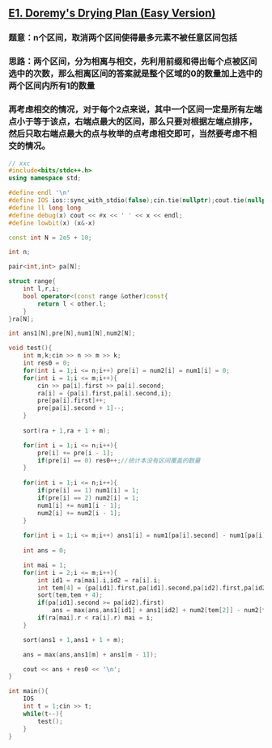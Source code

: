 ## [E1. Doremy's Drying Plan (Easy Version)](https://codeforces.com/contest/1890/problem/E1)

### 题意：n个区间，取消两个区间使得最多元素不被任意区间包括

### 思路：两个区间，分为相离与相交，先利用前缀和得出每个点被区间选中的次数，那么相离区间的答案就是整个区域的0的数量加上选中的两个区间内所有1的数量

### 再考虑相交的情况，对于每个2点来说，其中一个区间一定是所有左端点小于等于该点，右端点最大的区间，那么只要对根据左端点排序，然后只取右端点最大的点与枚举的点考虑相交即可，当然要考虑不相交的情况。

```cpp
// xxc
#include<bits/stdc++.h>
using namespace std;

#define endl '\n'
#define IOS ios::sync_with_stdio(false);cin.tie(nullptr);cout.tie(nullptr);
#define ll long long
#define debug(x) cout << #x << ' ' << x << endl;
#define lowbit(x) (x&-x)

const int N = 2e5 + 10;

int n;

pair<int,int> pa[N];

struct range{
	int l,r,i;
	bool operator<(const range &other)const{
		return l < other.l;
	}
}ra[N];

int ans1[N],pre[N],num1[N],num2[N];

void test(){
	int m,k;cin >> n >> m >> k;
	int res0 = 0;
	for(int i = 1;i <= n;i++) pre[i] = num2[i] = num1[i] = 0;
	for(int i = 1;i <= m;i++){
		cin >> pa[i].first >> pa[i].second;
		ra[i] = {pa[i].first,pa[i].second,i};
		pre[pa[i].first]++;
		pre[pa[i].second + 1]--;
	}
	
	sort(ra + 1,ra + 1 + m);

	for(int i = 1;i <= n;i++){
		pre[i] += pre[i - 1];
		if(pre[i] == 0) res0++;//统计本没有区间覆盖的数量
	}
	
	for(int i = 1;i <= n;i++){
		if(pre[i] == 1) num1[i] = 1;
		if(pre[i] == 2) num2[i] = 1;
		num1[i] += num1[i - 1];
		num2[i] += num2[i - 1];
	}
	
	for(int i = 1;i <= m;i++) ans1[i] = num1[pa[i].second] - num1[pa[i].first - 1];//统计每个区间内1的数量
	
	int ans = 0;

	int mai = 1;
	for(int i = 2;i <= m;i++){
		int id1 = ra[mai].i,id2 = ra[i].i;
		int tem[4] = {pa[id1].first,pa[id1].second,pa[id2].first,pa[id2].second};
		sort(tem,tem + 4);
		if(pa[id1].second >= pa[id2].first)
			ans = max(ans,ans1[id1] + ans1[id2] + num2[tem[2]] - num2[tem[1] - 1]);
		if(ra[mai].r < ra[i].r) mai = i;
	}

	sort(ans1 + 1,ans1 + 1 + m);

	ans = max(ans,ans1[m] + ans1[m - 1]);

	cout << ans + res0 << '\n';
}

int main(){
	IOS
	int t = 1;cin >> t;
	while(t--){
		test();
	}
}
```

